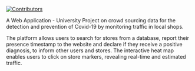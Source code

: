 [![Contributors](https://img.shields.io/github/contributors/myrtwdel/Covid-Heat-Maps)](https://github.com/myrtwdel/Covid-Heat-Maps/contributors)

A Web Application - University Project on crowd sourcing data for the detection and prevention of Covid-19 by monitoring traffic in local shops.

The platform allows users to search for stores from a database, report their presence timestamp to the website and declare if they receive a positive diagnosis, to inform other users and stores.
The interactive heat map enables users to click on store markers, revealing real-time and estimated traffic.
